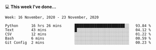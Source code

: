 💻 **This week I've done...**

<!--START_SECTION:waka-->
```text
Week: 16 November, 2020 - 23 November, 2020

Python      16 hrs 26 mins      ███████████████████████░░   93.84 % 
Text        43 mins             █░░░░░░░░░░░░░░░░░░░░░░░░   04.12 % 
CSV         12 mins             ░░░░░░░░░░░░░░░░░░░░░░░░░   01.22 % 
Bash        6 mins              ░░░░░░░░░░░░░░░░░░░░░░░░░   00.59 % 
Git Config  2 mins              ░░░░░░░░░░░░░░░░░░░░░░░░░   00.23 %
```
<!--END_SECTION:waka-->
